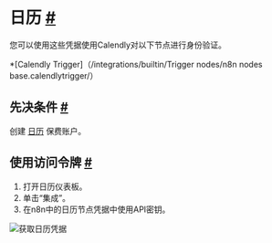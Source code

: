 


 日历
 [#](#calendly "永久链接")
===========================================



 您可以使用这些凭据使用Calendly对以下节点进行身份验证。
 


*[Calendly Trigger]（/integrations/builtin/Trigger nodes/n8n nodes base.calendlytrigger/）



 先决条件
 [#](#先决条件 "永久链接")
-----------------------------------------------------



 创建
 [日历](https://www.calendly.com/) 
 保费账户。
 



 使用访问令牌
 [#](#使用访问令牌 "永久链接")
---------------------------------------------------------------


1. 打开日历仪表板。
2. 单击“集成”。
3. 在n8n中的日历节点凭据中使用API密钥。



![获取日历凭据](https://d33wubrfki0l68.cloudfront.net/222fcdbb4852c390b61462f643d44af03fad2567/49636/_images/integrations/builtin/credentials/calendly/using-access-token.gif)





